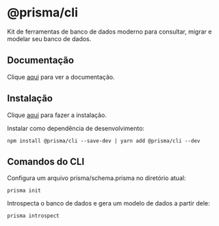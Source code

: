 # @prisma/cli

Kit de ferramentas de banco de dados moderno para consultar, migrar e modelar seu banco de dados.

## Documentação

Clique [aqui](https://github.com/prisma/prisma) para ver a documentação.

## Instalação

Clique [aqui](https://www.npmjs.com/package/@prisma/cli) para fazer a instalação.

Instalar como dependência de desenvolvimento:

```
npm install @prisma/cli --save-dev | yarn add @prisma/cli --dev
```

## Comandos do CLI

Configura um arquivo prisma/schema.prisma no diretório atual:

```
prisma init
```

Introspecta o banco de dados e gera um modelo de dados a partir dele:

```
prisma introspect
```